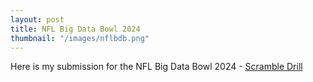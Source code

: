 ```yaml
---
layout: post
title: NFL Big Data Bowl 2024
thumbnail: "/images/nflbdb.png"
---
```


Here is my submission for the NFL Big Data Bowl 2024 - [Scramble Drill](https://www.kaggle.com/code/pranavrajaram/wrap-up-a-look-at-nfl-tackle-probabilities)
<br>
